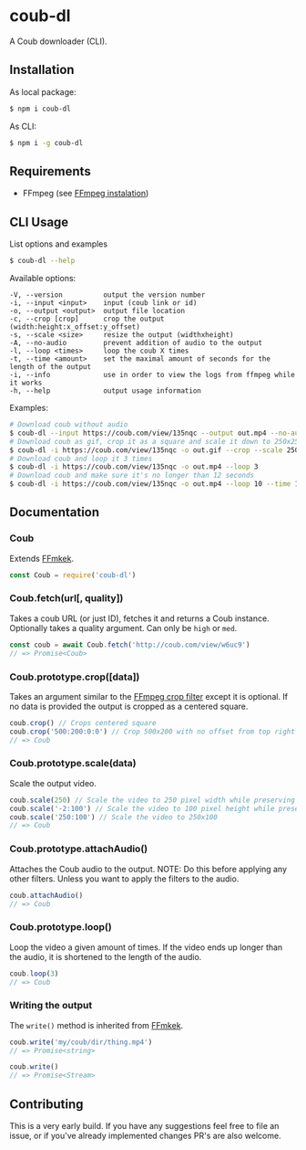 # coub-dl

A Coub downloader (CLI).

## Installation

As local package:

```sh
$ npm i coub-dl
```

As CLI:

```sh
$ npm i -g coub-dl
```

## Requirements

* FFmpeg (see [FFmpeg instalation](https://github.com/adaptlearning/adapt_authoring/wiki/Installing-FFmpeg))

## CLI Usage

List options and examples

```sh
$ coub-dl --help
```

Available options:
```
-V, --version          output the version number
-i, --input <input>    input (coub link or id)
-o, --output <output>  output file location
-c, --crop [crop]      crop the output (width:height:x_offset:y_offset)
-s, --scale <size>     resize the output (widthxheight)
-A, --no-audio         prevent addition of audio to the output
-l, --loop <times>     loop the coub X times
-t, --time <amount>    set the maximal amount of seconds for the length of the output
-i, --info             use in order to view the logs from ffmpeg while it works
-h, --help             output usage information
```

Examples:

```sh
# Download coub without audio
$ coub-dl --input https://coub.com/view/135nqc --output out.mp4 --no-audio
# Download coub as gif, crop it as a square and scale it down to 250x250
$ coub-dl -i https://coub.com/view/135nqc -o out.gif --crop --scale 250
# Download coub and loop it 3 times
$ coub-dl -i https://coub.com/view/135nqc -o out.mp4 --loop 3
# Download coub and make sure it's no longer than 12 seconds
$ coub-dl -i https://coub.com/view/135nqc -o out.mp4 --loop 10 --time 12
```

## Documentation

### Coub

Extends [FFmkek](https://github.com/TeeSeal/ffmkek).
```js
const Coub = require('coub-dl')
```

### Coub.fetch(url[, quality])

Takes a coub URL (or just ID), fetches it and returns a Coub instance.
Optionally takes a quality argument. Can only be `high` or `med`.

```js
const coub = await Coub.fetch('http://coub.com/view/w6uc9')
// => Promise<Coub>
```

### Coub.prototype.crop([data])

Takes an argument similar to the [FFmpeg crop filter](http://www.bugcodemaster.com/article/crop-video-using-ffmpeg) except it is optional.
If no data is provided the output is cropped as a centered square.

```js
coub.crop() // Crops centered square
coub.crop('500:200:0:0') // Crop 500x200 with no offset from top right
// => Coub
```

### Coub.prototype.scale(data)

Scale the output video.

```js
coub.scale(250) // Scale the video to 250 pixel width while preserving aspect ratio
coub.scale('-2:100') // Scale the video to 100 pixel height while preserving aspect ratio
coub.scale('250:100') // Scale the video to 250x100
// => Coub
```

### Coub.prototype.attachAudio()

Attaches the Coub audio to the output.
NOTE: Do this before applying any other filters. Unless you want to apply the filters to the audio.

```js
coub.attachAudio()
// => Coub
```

### Coub.prototype.loop()

Loop the video a given amount of times. If the video ends up longer than the audio, it is shortened to the length of the audio.

```js
coub.loop(3)
// => Coub
```

### Writing the output

The `write()` method is inherited from [FFmkek](https://github.com/TeeSeal/ffmkek).

```js
coub.write('my/coub/dir/thing.mp4')
// => Promise<string>

coub.write()
// => Promise<Stream>
```

## Contributing

This is a very early build.
If you have any suggestions feel free to file an issue, or if you've already implemented changes PR's are also welcome.
